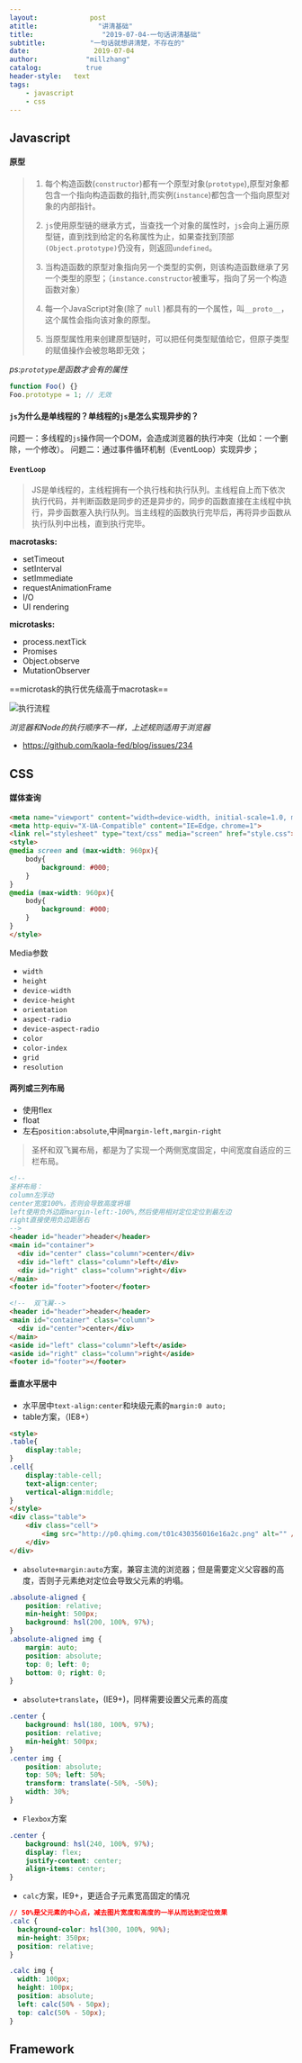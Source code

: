 ```yaml
---
layout:             post
atitle:               "讲清基础"
title:                 "2019-07-04-一句话讲清基础"
subtitle:           "一句话就想讲清楚，不存在的"
date:                2019-07-04
author:            "millzhang"
catalog:           true
header-style:   text
tags:
    - javascript
    - css
---
```


## Javascript

#### 原型

>  1. 每个构造函数(`constructor`)都有一个原型对象(`prototype`),原型对象都包含一个指向构造函数的指针,而实例(`instance`)都包含一个指向原型对象的内部指针。
>  
> 2. `js`使用原型链的继承方式，当查找一个对象的属性时，`js`会向上遍历原型链，直到找到给定的名称属性为止，如果查找到顶部`(Object.prototype)`仍没有，则返回`undefined`。
> 
> 3. 当构造函数的原型对象指向另一个类型的实例，则该构造函数继承了另一个类型的原型；（`instance.constructor`被重写，指向了另一个构造函数对象）
> 
> 4. 每一个JavaScript对象(除了 `null` )都具有的一个属性，叫`__proto__`，这个属性会指向该对象的原型。
> 
> 5. 当原型属性用来创建原型链时，可以把任何类型赋值给它，但原子类型的赋值操作会被忽略即无效；

*ps:`prototype`是函数才会有的属性*

```js
function Foo() {}
Foo.prototype = 1; // 无效
```

#### `js`为什么是单线程的？单线程的`js`是怎么实现异步的？

问题一：多线程的`js`操作同一个DOM，会造成浏览器的执行冲突（比如：一个删除，一个修改）。
问题二：通过事件循环机制（EventLoop）实现异步；

#### `EventLoop`

> JS是单线程的，主线程拥有一个执行栈和执行队列。主线程自上而下依次执行代码，并判断函数是同步的还是异步的，同步的函数直接在主线程中执行，异步函数塞入执行队列。当主线程的函数执行完毕后，再将异步函数从执行队列中出栈，直到执行完毕。

**macrotasks:**
 - setTimeout 
 - setInterval 
 - setImmediate 
 - requestAnimationFrame
 - I/O
 - UI rendering
 
**microtasks:**
 - process.nextTick 
 - Promises 
 - Object.observe 
 - MutationObserver

==microtask的执行优先级高于macrotask==

![执行流程](http://pt2rm5f05.bkt.clouddn.com/story20197/cc25765bc052d6ff9439ef97a9da17bc.png)

*浏览器和Node的执行顺序不一样，上述规则适用于浏览器*
- https://github.com/kaola-fed/blog/issues/234

## CSS

#### 媒体查询

```html
<meta name="viewport" content="width=device-width, initial-scale=1.0, maximum-scale=1.0, user-scalable=no">
<meta http-equiv="X-UA-Compatible" content="IE=Edge，chrome=1">
<link rel="stylesheet" type="text/css" media="screen" href="style.css">
<style>
@media screen and (max-width: 960px){
    body{
        background: #000;
    }
}
@media (max-width: 960px){
    body{
        background: #000;
    }
}
</style>
```
Media参数

- `width`
- `height`
- `device-width`
- `device-height`
- `orientation`
- `aspect-radio`
- `device-aspect-radio`
- `color`
- `color-index`
- `grid`
- `resolution`


#### 两列或三列布局

- 使用flex
- float
- 左右`position:absolute`,中间`margin-left,margin-right`

> 圣杯和双飞翼布局，都是为了实现一个两侧宽度固定，中间宽度自适应的三栏布局。

```html
<!-- 
圣杯布局：
column左浮动
center宽度100%，否则会导致高度坍塌
left使用负外边距margin-left:-100%,然后使用相对定位定位到最左边
right直接使用负边距居右
-->
<header id="header">header</header>
<main id="container">
  <div id="center" class="column">center</div>
  <div id="left" class="column">left</div>
  <div id="right" class="column">right</div>
</main>
<footer id="footer">footer</footer>

<!--  双飞翼-->
<header id="header">header</header>
<main id="container" class="column">
  <div id="center">center</div>
</main>
<aside id="left" class="column">left</aside>
<aside id="right" class="column">right</aside>
<footer id="footer"></footer>
```

#### 垂直水平居中

- 水平居中`text-align:center`和块级元素的`margin:0 auto;`
- table方案，（IE8+）

```html
<style>
.table{
	display:table;
}
.cell{
	display:table-cell;
	text-align:center;
	vertical-align:middle;
}
</style>
<div class="table">
	<div class="cell">
		<img src="http://p0.qhimg.com/t01c430356016e16a2c.png" alt="" />
	</div>
</div>
```

- `absolute+margin:auto`方案，兼容主流的浏览器；但是需要定义父容器的高度，否则子元素绝对定位会导致父元素的坍塌。

```css
.absolute-aligned {
    position: relative;
    min-height: 500px;
    background: hsl(200, 100%, 97%);
}
.absolute-aligned img {
    margin: auto;
    position: absolute;
    top: 0; left: 0;
    bottom: 0; right: 0;
}
```

- `absolute+translate`，(IE9+)，同样需要设置父元素的高度

```css
.center {
    background: hsl(180, 100%, 97%);
    position: relative;
    min-height: 500px;
}
.center img {
    position: absolute;
    top: 50%; left: 50%;
    transform: translate(-50%, -50%);
    width: 30%; 
}
```

- `Flexbox`方案

```css
.center { 
    background: hsl(240, 100%, 97%);
    display: flex;
    justify-content: center;
    align-items: center;
}
```

-  `calc`方案，IE9+，更适合子元素宽高固定的情况

```css
// 50%是父元素的中心点，减去图片宽度和高度的一半从而达到定位效果
.calc {
  background-color: hsl(300, 100%, 90%);
  min-height: 350px;
  position: relative;
}

.calc img {
  width: 100px;
  height: 100px;
  position: absolute;
  left: calc(50% - 50px);
  top: calc(50% - 50px);
}

```

## Framework